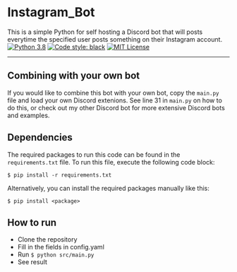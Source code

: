 # Instagram_Bot
This is a simple Python for self hosting a Discord bot that will posts everytime the specified user posts something on their Instagram account.\
[![Python 3.8](https://img.shields.io/badge/python-3.8-blue.svg)](https://www.python.org/downloads/release/python-380/)
[![Code style: black](https://img.shields.io/badge/code%20style-black-000000.svg)](https://github.com/psf/black)
[![MIT License](https://img.shields.io/github/license/StephanAkkerman/Instagram_Bot.svg?color=brightgreen)](https://opensource.org/licenses/MIT)

---

## Combining with your own bot
If you would like to combine this bot with your own bot, copy the `main.py` file and load your own Discord extenions. 
See line 31 in `main.py` on how to do this, or check out my other Discord bot for more extensive Discord bots and examples.

## Dependencies
The required packages to run this code can be found in the `requirements.txt` file. To run this file, execute the following code block:
```
$ pip install -r requirements.txt 
```
Alternatively, you can install the required packages manually like this:
```
$ pip install <package>
```

## How to run
- Clone the repository
- Fill in the fields in config.yaml
- Run `$ python src/main.py`
- See result
